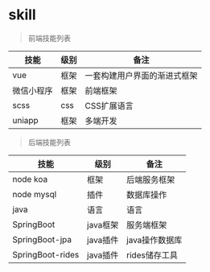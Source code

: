 # skill

> 前端技能列表

| 技能  | 级别 | 备注| 
| --- | --- | --- | 
| vue |框架|一套构建用户界面的渐进式框架 | 
| 微信小程序 |框架|前端框架 |
| scss |css|CSS扩展语言 |
| uniapp |框架|多端开发 |


> 后端技能列表

| 技能  | 级别 | 备注| 
| --- | --- | --- | 
| node koa |框架|后端服务框架 | 
| node mysql |插件|数据库操作 |
| java |语言|语言 | 
| SpringBoot |java框架|服务端框架 | 
| SpringBoot-jpa |java插件|java操作数据库 | 
| SpringBoot-rides |java插件|rides储存工具 | 
